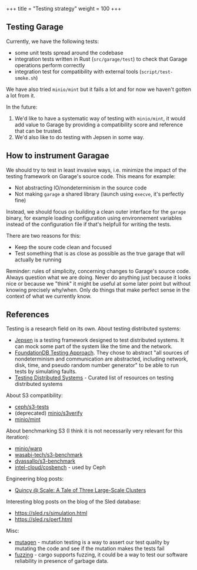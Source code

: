 +++
title = "Testing strategy"
weight = 100
+++


## Testing Garage

Currently, we have the following tests:

- some unit tests spread around the codebase
- integration tests written in Rust (`src/garage/test`) to check that Garage operations perform correctly
- integration test for compatibility with external tools (`script/test-smoke.sh`)

We have also tried `minio/mint` but it fails a lot and for now we haven't gotten a lot from it.

In the future:

1. We'd like to have a systematic way of testing with `minio/mint`,
   it would add value to Garage by providing a compatibility score and reference that can be trusted.
2. We'd also like to do testing with Jepsen in some way.

## How to instrument Garagae

We should try to test in least invasive ways, i.e. minimize the impact of the testing framework on Garage's source code. This means for example:

- Not abstracting IO/nondeterminism in the source code
- Not making `garage` a shared library (launch using `execve`, it's perfectly fine)

Instead, we should focus on building a clean outer interface for the `garage` binary,
for example loading configuration using environnement variables instead of the configuration file if that's helpfull for writing the tests.

There are two reasons for this:

- Keep the soure code clean and focused
- Test something that is as close as possible as the true garage that will actually be running

Reminder: rules of simplicity, concerning changes to Garage's source code.
Always question what we are doing.
Never do anything just because it looks nice or because we "think" it might be useful at some later point but without knowing precisely why/when.
Only do things that make perfect sense in the context of what we currently know.

## References

Testing is a research field on its own.
About testing distributed systems:

 - [Jepsen](https://jepsen.io/) is a testing framework designed to test distributed systems. It can mock some part of the system like the time and the network.
 - [FoundationDB Testing Approach](https://www.micahlerner.com/2021/06/12/foundationdb-a-distributed-unbundled-transactional-key-value-store.html#what-is-unique-about-foundationdbs-testing-framework). They chose to abstract "all sources of nondeterminism and communication are abstracted, including network, disk, time, and pseudo random number generator" to be able to run tests by simulating faults.
 - [Testing Distributed Systems](https://asatarin.github.io/testing-distributed-systems/) - Curated list of resources on testing distributed systems
 
About S3 compatibility:
  - [ceph/s3-tests](https://github.com/ceph/s3-tests)
  - (deprecated) [minio/s3verify](https://blog.min.io/s3verify-a-simple-tool-to-verify-aws-s3-api-compatibility/)
  - [minio/mint](https://github.com/minio/mint)

About benchmarking S3 (I think it is not necessarily very relevant for this iteration):
  - [minio/warp](https://github.com/minio/warp)
  - [wasabi-tech/s3-benchmark](https://github.com/wasabi-tech/s3-benchmark)
  - [dvassallo/s3-benchmark](https://github.com/dvassallo/s3-benchmark)
  - [intel-cloud/cosbench](https://github.com/intel-cloud/cosbench) - used by Ceph
  
Engineering blog posts:
 - [Quincy @ Scale: A Tale of Three Large-Scale Clusters](https://ceph.io/en/news/blog/2022/three-large-scale-clusters/)

Interesting blog posts on the blog of the Sled database: 

- <https://sled.rs/simulation.html>
- <https://sled.rs/perf.html>
  
Misc:
  - [mutagen](https://github.com/llogiq/mutagen) - mutation testing is a way to assert our test quality by mutating the code and see if the mutation makes the tests fail
  - [fuzzing](https://rust-fuzz.github.io/book/) - cargo supports fuzzing, it could be a way to test our software reliability in presence of garbage data.
  

